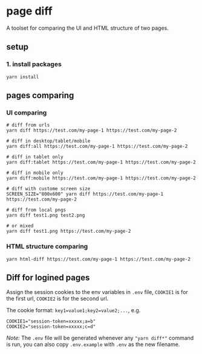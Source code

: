 # page diff
A toolset for comparing the UI and HTML structure of two pages.

## setup
### 1. install packages
```shell
yarn install
```

## pages comparing
### UI comparing
```shell
# diff from urls
yarn diff https://test.com/my-page-1 https://test.com/my-page-2

# diff in desktop/tablet/mobile
yarn diff:all https://test.com/my-page-1 https://test.com/my-page-2

# diff in tablet only
yarn diff:tablet https://test.com/my-page-1 https://test.com/my-page-2

# diff in mobile only
yarn diff:mobile https://test.com/my-page-1 https://test.com/my-page-2

# diff with custome screen size
SCREEN_SIZE="800x600" yarn diff https://test.com/my-page-1 https://test.com/my-page-2

# diff from local pngs
yarn diff test1.png test2.png

# or mixed
yarn diff test1.png https://test.com/my-page-2
```

### HTML structure comparing
```shell
yarn html-diff https://test.com/my-page-1 https://test.com/my-page-2
```

## Diff for logined pages
Assign the session cookies to the env variables in `.env` file, `COOKIE1` is for the first url, `COOKIE2` is for the second url.

The cookie format: `key1=value1;key2=value2;...`, e.g.
```
COOKIE1="session-token=xxxxx;a=b"
COOKIE2="session-token=xxxxx;c=d"
```

*Note:* The `.env` file will be generated whenever any `"yarn diff*"` command is run, you can also copy `.env.example` with `.env` as the new filename.
